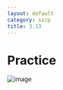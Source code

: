 ```yaml
---
layout: default
category: sicp
title: 3.13
---
```


# Practice

![image]({{site.url}}/static/images/3.13_1.png)